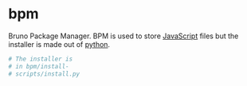 # bpm
Bruno Package Manager. BPM is used to store [JavaScript](https://www.javascript.com/) files but the installer is made out of [python](https://www.python.org/).
```python
# The installer is
# in bpm/install-
# scripts/install.py
```
